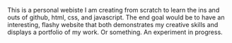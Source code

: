 This is a personal webiste I am creating from scratch to learn the ins and outs of github, html, css, and javascript. The end goal would be to have an interesting, flashy website that both demonstrates my creative skills and displays a portfolio of my work. Or something. An experiment in progress.
